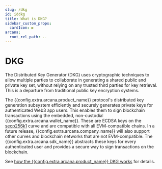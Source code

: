 ```yaml
---
slug: /dkg
id: iddkg
title: What is DKG?
sidebar_custom_props:
  cardIcon: ▶️
arcana:
  root_rel_path: ..
---
```


# DKG

The Distributed Key Generator (DKG) uses cryptographic techniques to allow multiple parties to collaborate in generating a shared public and private key set, without relying on any trusted third parties for key retrieval. This is a departure from traditional public key encryption systems.

The {{config.extra.arcana.product_name}} protocol's distributed key generation subsystem efficiently and securely generates private keys for authenticated Web3 app users. This enables them to sign blockchain transactions using the embedded, non-custodial {{config.extra.arcana.wallet_name}}. These are ECDSA keys on the [secp256k1](https://www.secg.org/sec2-v2.pdf) curve and are compatible with all EVM-compatible chains. In a future release, {{config.extra.arcana.company_name}} will also support other curves and blockchain networks that are not EVM-compatible. The {{config.extra.arcana.sdk_name}} abstracts these keys for every authenticated user and provides a secure way to sign transactions on the blockchain.

See [how the {{config.extra.arcana.product_name}} DKG works]({{page.meta.arcana.root_rel_path}}/concepts/how_dkg_works.md) for details. 
